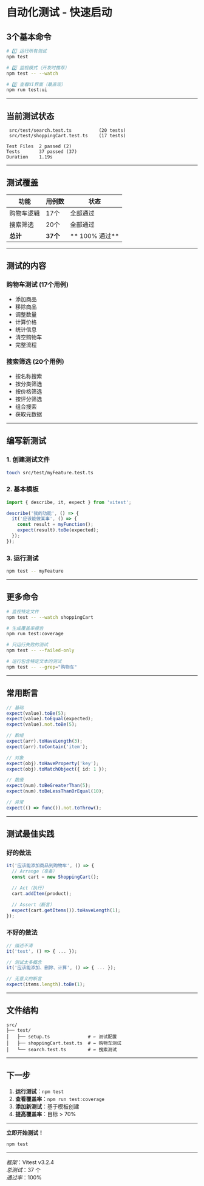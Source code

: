 #  自动化测试 - 快速启动

##  3个基本命令

```bash
# 1️⃣ 运行所有测试
npm test

# 2️⃣ 监视模式（开发时推荐）
npm test -- --watch

# 3️⃣ 查看UI界面（最直观）
npm run test:ui
```

---

##  当前测试状态

```
 src/test/search.test.ts          (20 tests)
 src/test/shoppingCart.test.ts    (17 tests)

Test Files  2 passed (2)
Tests       37 passed (37)
Duration    1.19s
```

---

##  测试覆盖

| 功能 | 用例数 | 状态 |
|------|--------|------|
| 购物车逻辑 | 17个 |  全部通过 |
| 搜索筛选 | 20个 |  全部通过 |
| **总计** | **37个** | ** 100% 通过** |

---

##  测试的内容

### 购物车测试 (17个用例)
-  添加商品
-  移除商品
-  调整数量
-  计算价格
-  统计信息
-  清空购物车
-  完整流程

### 搜索筛选 (20个用例)
-  按名称搜索
-  按分类筛选
-  按价格筛选
-  按评分筛选
-  组合搜索
-  获取元数据

---

##  编写新测试

### 1. 创建测试文件
```bash
touch src/test/myFeature.test.ts
```

### 2. 基本模板
```typescript
import { describe, it, expect } from 'vitest';

describe('我的功能', () => {
  it('应该能做某事', () => {
    const result = myFunction();
    expect(result).toBe(expected);
  });
});
```

### 3. 运行测试
```bash
npm test -- myFeature
```

---

##  更多命令

```bash
# 监视特定文件
npm test -- --watch shoppingCart

# 生成覆盖率报告
npm run test:coverage

# 只运行失败的测试
npm test -- --failed-only

# 运行包含特定文本的测试
npm test -- --grep="购物车"
```

---

##  常用断言

```typescript
// 基础
expect(value).toBe(5);
expect(value).toEqual(expected);
expect(value).not.toBe(5);

// 数组
expect(arr).toHaveLength(3);
expect(arr).toContain('item');

// 对象
expect(obj).toHaveProperty('key');
expect(obj).toMatchObject({ id: 1 });

// 数值
expect(num).toBeGreaterThan(5);
expect(num).toBeLessThanOrEqual(10);

// 异常
expect(() => func()).not.toThrow();
```

---

##  测试最佳实践

###  好的做法
```typescript
it('应该能添加商品到购物车', () => {
  // Arrange（准备）
  const cart = new ShoppingCart();

  // Act（执行）
  cart.addItem(product);

  // Assert（断言）
  expect(cart.getItems()).toHaveLength(1);
});
```

###  不好的做法
```typescript
// 描述不清
it('test', () => { ... });

// 测试太多概念
it('应该能添加、删除、计算', () => { ... });

// 无意义的断言
expect(items.length).toBe(1);
```

---

##  文件结构

```
src/
├── test/
│   ├── setup.ts              # ← 测试配置
│   ├── shoppingCart.test.ts  # ← 购物车测试
│   └── search.test.ts        # ← 搜索测试
```

---

##  下一步

1. **运行测试**：`npm test`
2. **查看覆盖率**：`npm run test:coverage`
3. **添加新测试**：基于模板创建
4. **提高覆盖率**：目标 > 70%

---

**立即开始测试！** 

```bash
npm test
```

---

*框架*：Vitest v3.2.4  
*总测试*：37 个  
*通过率*：100% 



































